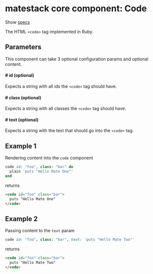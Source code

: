 # matestack core component: Code

Show [specs](/spec/usage/components/code_spec.rb)

The HTML `<code>` tag implemented in Ruby.

## Parameters

This component can take 3 optional configuration params and optional content.

#### # id (optional)
Expects a string with all ids the `<code>` tag should have.

#### # class (optional)
Expects a string with all classes the `<code>` tag should have.

#### # text (optional)
Expects a string with the text that should go into the `<code>` tag.

## Example 1
Rendering content into the `code` component

```ruby
code id: "foo", class: "bar" do
  plain 'puts "Hello Mate One"'
end
```

returns

```html
<code id="foo" class="bar">
  puts "Hello Mate One"
</code>
```

## Example 2
Passing content to the `text` param

```ruby
code id: "foo", class: "bar", text: 'puts "Hello Mate Two"'
```

returns

```html
<code id="foo" class="bar">
  puts "Hello Mate Two"
</code>
```
